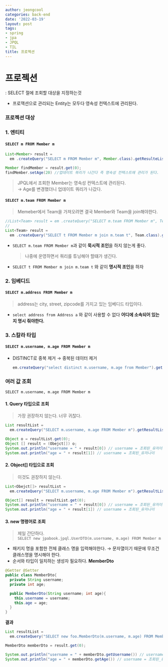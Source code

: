```yaml
---
author: jeongcool
categories: back-end
date: '2022-03-19'
layout: post
tags:
- spring
- jpa
- JPQL
- TIL
title: 프로젝션
---
```


# 프로젝션
: SELECT 절에 조회할 대상을 지정하는것
- 프로잭션으로 관리되는 Entity는 모두다 영속성 컨텍스트에 관리된다.
### 프로젝션 대상
### 1. 엔티티
#### **`SELECT m FROM Member m`**
```java
List<Member> result = 
  em .createQuery("SELECT m FROM Member m", Member.class).getResulteList();

Member findMember = result.get(0);
findMember.setAge(20) //업데이트 쿼리가 나간다 즉 영속성 컨텍스트에 관리가 된다.
```
> JPQL에서 조회한 Member는 영속성 컨텍스트에 관리된다.  
> &rarr; Age를 변경했더니 업데이트 쿼리가 나갔다.

#### `SELECT m.team FROM Member m`
> Memeber에서 Team을 가져오려면 결국 Member와 Team을 join해야한다.
```java
//List<Team> result = em .createQuery("SELECT m.team FROM Member m", Team.class).getResulteList(); // 명시적조인
//
List<Team> result = 
  em .createQuery("SELECT t FROM Member m join m.team t", Team.class).getResulteList();
```
- `SELECT m.team FROM Member m`과 같이 **묵시적 조인**을 하지 않는게 좋다.
  >나중에 운영하면서 쿼리를 튜닝해야 할떄가 생긴다.
- `SELECT t FROM Member m join m.team t` 와 같이 **명시적 조인**을 하자

### 2. 임베디드
#### `SELECT m.address FROM Member m`
>address는 city, street, zipcode를 가지고 있는 임베디드 타입이다.
- `select address from Address a` 와 같이 사용할 수 없다 **어디에 소속되어 있는지 명시 줘야한다.**

### 3. 스칼라 타입
#### `SELECT m.username, m.age FROM Member m` 
- DISTINCT로 중복 제거 &rarr; 중복된 데이터 제거
  ```java
  em.createQuery("select distinct m.username, m.age from Member").getResultList();
  ```
  
### 여러 값 조회
`SELECT m.username, m.age FROM Member m`
#### 1. Query 타입으로 조회
> 가장 권장하지 않는다. 너무 귀찮다.
```java
List resultList = 
  em.createQuery("SELECT m.username, m.age FROM Member m").getResultList();

Object o = resultList.get(0);
Object [] result = (Obejct[]) o;
System.out.println("username = " + result[0]) // username = 조회된_유저이름
System.out.println("age = " + result[1]) // username = 조회된_유저나이
```
#### 2. Object[] 타입으로 조회
> 이것도 권장하지 않는다.
```java
List<Obejct[]> resultList = 
  em.createQuery("SELECT m.username, m.age FROM Member m").getResultList();

Object[] result = resultList.get(0);
System.out.println("username = " + result[0]) // username = 조회된_유저이름
System.out.println("age = " + result[1]) // username = 조회된_유저나이
```
#### 3. new 명령어로 조회
> 제일 간단하다.  
`SELECT new jpabook.jpql.UserDTO(m.username, m.age) FROM Member m`  
- 패키지 명을 포함한 전체 클래스 명을 입력해야한다. &rarr; 문자열이기 때문에 무조건 클래스명을 명시해야 한다.
- 순서와 타입이 일치하는 생성자 필요하다.
**MemberDto**
```java
@Getter @Setter
public class MemberDto{
  private String username;
  private int age;

  public MemberDto(String username; int age){
    this.username = username;
    this.age = age;
  }
}
```
**결과**
```java
List resultList = 
  em.createQuery("SELECT new foo.MemberDto(m.username, m.age) FROM Member m").getResultList();

MemberDto memberDto = result.get(0);

System.out.println("username = " + memberDto.getUsername()) // username = 조회된_유저이름
System.out.println("age = " + memberDto.getAge()) // username = 조회된_유저나이
```